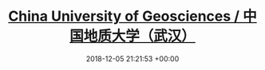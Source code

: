 ---
layout: post
title:  "<a href=\"https://www.cug.edu.cn\" target=\"_blank\">China University of Geosciences / 中国地质大学（武汉）</a>"
date:   2018-12-05 21:21:53 +00:00
image: /images/CUG.jpg
categories: xue

sc: "<em>Bachelor of <b>Engineering</b> in <b>Land Resource Management</b>, Sep. 2018 - Jun. 2022</em>"
F1: "Thesis title: Analysis of Conservation Effectiveness in the Qomolangma National Nature Reserve Based on Land Cover Change"

tags:
  - Project 211
  - Double First-Class Construction

roles_expand: ""
roles:
  - title: "优秀部员"
    description: "中国地质大学（武汉）公共管理学院团委及学生会优秀部员（荣誉授予方：共青团中国地质大学（武汉）公共管理学院委员会、中国地质大学（武汉）公共管理学院学生会）（时间：2019年2月）"
  - title: "优秀共青团员"
    description: "中国地质大学（武汉）公共管理学院优秀共青团员（荣誉授予方：共青团中国地质大学（武汉）公共管理学院委员会）（时间：2019年4月）"
  - title: "不动产估价技能大赛"
    description: "第五届全国大学生不动产估价技能大赛：全国一等奖（证书编号：2015GJDS0005）（主办方：教育部高等学校公共管理类专业教学指导委员会、全国高校土地资源管理院长（系主任）联席会）（时间：2021年7月17日）"
  - title: "国土空间规划技能大赛"
    description: "第四届全国大学生国土空间规划技能大赛：全国一等奖（主办方：教育部高等学校公共管理类学科专业教学指导委员会、全国高校土地资源管理院长（系主任）联席会、中国土地学会土地规划分会）（时间：2021年6月19日）"
  - title: "土地国情调查大赛"
    description: "第二届全国大学生土地国情调查大赛：全国二等奖（证书编号：TGD202013）（主办方：教育部高等学校公共管理类学科专业教学指导委员会、中国土地学会土地经济分会、中国土地协会科普工作委员会）（时间：2020年11月15日）"
  - title: "社会实践奖项"
    description: "在校期间，获得以下社会实践奖项："
  - title: "优秀团队"
    description: "中国地质大学（武汉）2019年学习之路暑期社会实践主题社会实践团评审报告会：校级优秀团队（主办方：中共中国地质大学（武汉）委员会宣传部、共青团中国地质大学（武汉）委员会、共青团中国地质大学（武汉）委员会学生工作部、中国地质大学（武汉）学生就业创业指导处）（时间：2019年12月）"
  - title: "最佳宣讲个人"
    description: "中国地质大学（武汉）第六届“我把地大带回家”寒假社会实践宣传活动：特等奖暨“最佳宣讲个人”称号（主办方：中国地质大学（武汉）学生工作处，中国地质大学（武汉）招生办公室）（时间：2019年4月）"
  - title: "视频设计比赛"
    description: "中国地质大学（武汉）第一届“视解地大”视频设计比赛：校级一等奖（主办方：中国地质大学（武汉）学生工作处，中国地质大学（武汉）招生办公室）（时间：2018年12月）"
  - title: "宿舍文化节"
    description: "2018秋季学期 公共管理学院 寝室文化节“青春创意型”宿舍 三等奖"
  - title: "征文比赛"
    description: "2019春季学期 公共管理学院 雷锋月征文比赛 三等奖"
  - title: "暑期社会实践答辩活动"
    description: "2019秋季学期 公共管理学院暑期社会实践答辩活动 二等奖 （骨干成员）"
  - title: "英才工程启航计划奖励"
    description: "2020春季学期 公共管理学院英才工程启航计划奖励"
  - title: "短视频大赛"
    description: "2020春季学期 公共管理学院线上短视频大赛 三等奖"
  - title: "信息调研大赛"
    description: "2020春季学期 公共管理学院信息调研大赛 三等奖"
  - title: "立项"
    description: "2020春季学期 公共管理学院英才工程启航计划立项"
  - title: "走近时代先锋"
    description: "2020秋季学期 中国地质大学（武汉）走近时代先锋 院级二等奖"
  - title: "学习达人"
    description: "2021春季学期 学习强国挑战赛“学习达人”称号"

city: Wuhan, China

projects_expand: ""
projects:
  - title: "科研训练计划"
    description: "中国地质大学（武汉）基础科研训练计划：长江流域代表性城市土地承载力的横向对比，成功结题（自然科学类/项目编号：1910491034）"
---